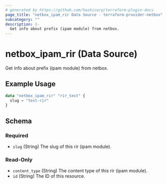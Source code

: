 ```yaml
---
# generated by https://github.com/hashicorp/terraform-plugin-docs
page_title: "netbox_ipam_rir Data Source - terraform-provider-netbox"
subcategory: ""
description: |-
  Get info about prefix (ipam module) from netbox.
---
```


# netbox_ipam_rir (Data Source)

Get info about prefix (ipam module) from netbox.

## Example Usage

```terraform
data "netbox_ipam_rir" "rir_test" {
  slug = "test-rir"
}
```

<!-- schema generated by tfplugindocs -->
## Schema

### Required

- `slug` (String) The slug of this rir (ipam module).

### Read-Only

- `content_type` (String) The content type of this rir (ipam module).
- `id` (String) The ID of this resource.


